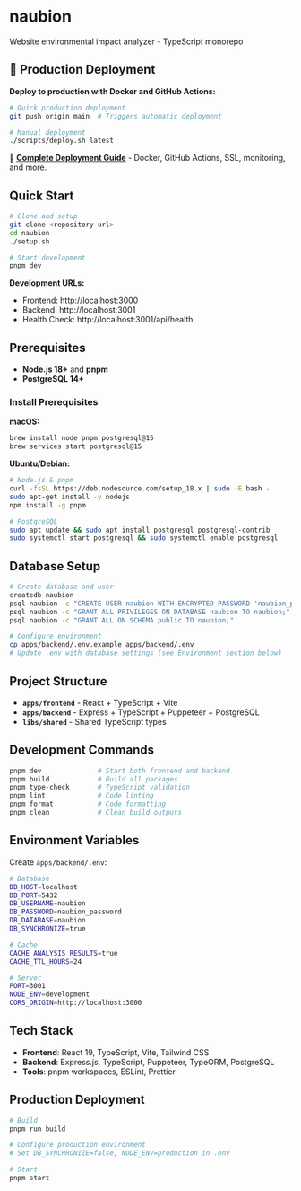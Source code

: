 # naubion

Website environmental impact analyzer - TypeScript monorepo

## 🚀 Production Deployment

**Deploy to production with Docker and GitHub Actions:**

```bash
# Quick production deployment
git push origin main  # Triggers automatic deployment

# Manual deployment
./scripts/deploy.sh latest
```

**📖 [Complete Deployment Guide](DEPLOYMENT.md)** - Docker, GitHub Actions, SSL, monitoring, and more.

## Quick Start

```bash
# Clone and setup
git clone <repository-url>
cd naubion
./setup.sh

# Start development
pnpm dev
```

**Development URLs:**

- Frontend: http://localhost:3000
- Backend: http://localhost:3001
- Health Check: http://localhost:3001/api/health

## Prerequisites

- **Node.js 18+** and **pnpm**
- **PostgreSQL 14+**

### Install Prerequisites

**macOS:**

```bash
brew install node pnpm postgresql@15
brew services start postgresql@15
```

**Ubuntu/Debian:**

```bash
# Node.js & pnpm
curl -fsSL https://deb.nodesource.com/setup_18.x | sudo -E bash -
sudo apt-get install -y nodejs
npm install -g pnpm

# PostgreSQL
sudo apt update && sudo apt install postgresql postgresql-contrib
sudo systemctl start postgresql && sudo systemctl enable postgresql
```

## Database Setup

```bash
# Create database and user
createdb naubion
psql naubion -c "CREATE USER naubion WITH ENCRYPTED PASSWORD 'naubion_password';"
psql naubion -c "GRANT ALL PRIVILEGES ON DATABASE naubion TO naubion;"
psql naubion -c "GRANT ALL ON SCHEMA public TO naubion;"

# Configure environment
cp apps/backend/.env.example apps/backend/.env
# Update .env with database settings (see Environment section below)
```

## Project Structure

- **`apps/frontend`** - React + TypeScript + Vite
- **`apps/backend`** - Express + TypeScript + Puppeteer + PostgreSQL
- **`libs/shared`** - Shared TypeScript types

## Development Commands

```bash
pnpm dev              # Start both frontend and backend
pnpm build            # Build all packages
pnpm type-check       # TypeScript validation
pnpm lint             # Code linting
pnpm format           # Code formatting
pnpm clean            # Clean build outputs
```

## Environment Variables

Create `apps/backend/.env`:

```bash
# Database
DB_HOST=localhost
DB_PORT=5432
DB_USERNAME=naubion
DB_PASSWORD=naubion_password
DB_DATABASE=naubion
DB_SYNCHRONIZE=true

# Cache
CACHE_ANALYSIS_RESULTS=true
CACHE_TTL_HOURS=24

# Server
PORT=3001
NODE_ENV=development
CORS_ORIGIN=http://localhost:3000
```

## Tech Stack

- **Frontend**: React 19, TypeScript, Vite, Tailwind CSS
- **Backend**: Express.js, TypeScript, Puppeteer, TypeORM, PostgreSQL
- **Tools**: pnpm workspaces, ESLint, Prettier

## Production Deployment

```bash
# Build
pnpm run build

# Configure production environment
# Set DB_SYNCHRONIZE=false, NODE_ENV=production in .env

# Start
pnpm start
```
